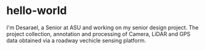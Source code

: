 # hello-world

I'm Desarael, a Senior at ASU and working on my senior design project. The project collection, annotation and processing of Camera, LiDAR and GPS data obtained via a roadway vechicle sensing platform.
